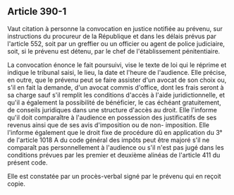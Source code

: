 Article 390-1
----
Vaut citation à personne la convocation en justice notifiée au prévenu, sur
instructions du procureur de la République et dans les délais prévus par
l'article 552, soit par un greffier ou un officier ou agent de police
judiciaire, soit, si le prévenu est détenu, par le chef de l'établissement
pénitentiaire.

La convocation énonce le fait poursuivi, vise le texte de loi qui le réprime et
indique le tribunal saisi, le lieu, la date et l'heure de l'audience. Elle
précise, en outre, que le prévenu peut se faire assister d'un avocat de son
choix ou, s'il en fait la demande, d'un avocat commis d'office, dont les frais
seront à sa charge sauf s'il remplit les conditions d'accès à l'aide
juridictionnelle, et qu'il a également la possibilité de bénéficier, le cas
échéant gratuitement, de conseils juridiques dans une structure d'accès au
droit. Elle l'informe qu'il doit comparaître à l'audience en possession des
justificatifs de ses revenus ainsi que de ses avis d'imposition ou de non-
imposition. Elle l'informe également que le droit fixe de procédure dû en
application du 3° de l'article 1018 A du code général des impôts peut être
majoré s'il ne comparaît pas personnellement à l'audience ou s'il n'est pas jugé
dans les conditions prévues par les premier et deuxième alinéas de l'article 411
du présent code.

Elle est constatée par un procès-verbal signé par le prévenu qui en reçoit
copie.
